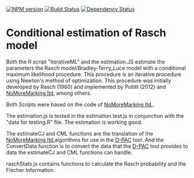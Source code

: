  [![NPM version][npm-image]][npm-url] [![Build Status][travis-image]][travis-url] [![Dependency Status][daviddm-url]][daviddm-image]
 
# Conditional estimation of Rasch model

Both the R script "iterativeML" and the estimation.JS estimate the parameters the Rasch model/Bradley-Terry_Luce model with a
conditional maximum likelihood procedure. This procedure is an iterative procedure using Newton's method of optimization.
This procedure was initially developed by Rasch (1960) and implemented by Pollitt (2012) and [NoMoreMarking ltd.](https://github.com/NoMoreMarking/cj) among others.

Both Scripts were based on the code of [NoMoreMarking ltd.](https://github.com/NoMoreMarking/cj).

The estimation.js is tested in the estimation.test.js in conjunction with the "data for testing.R" file. The estimation
is working good.

The estimateCJ and CML functions are the translation of the [NoMoreMarking ltd.](https://github.com/NoMoreMarking/cj)algorithms for use in the [D-PAC](https://github.com/d-pac) tool. And the
ConvertData function is to convert the data that the [D-PAC](https://github.com/d-pac) tool provides to data the estimateCJ and CML functions can
handle.

raschStats.js contains functions to calculate the Rasch probability and the Fischer Information.

[npm-url]: https://npmjs.org/package/estimating-rasch-model
[npm-image]: https://badge.fury.io/js/estimating-rasch-model.svg
[travis-url]: https://travis-ci.org/d-pac/estimating-rasch-model
[travis-image]: https://travis-ci.org/d-pac/estimating-rasch-model.svg?branch=master
[daviddm-url]: https://david-dm.org/d-pac/estimating-rasch-model.svg?theme=shields.io
[daviddm-image]: https://david-dm.org/d-pac/estimating-rasch-model
